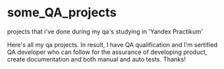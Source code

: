 # some_QA_projects
projects that i've done during my qa's studying in 'Yandex Practikum'

Here's all my qa projects. In result, I have QA qualification and I'm sertified QA developer who can follow for the assurance of developing product, create documentation and both manual and auto tests. Thanks!
